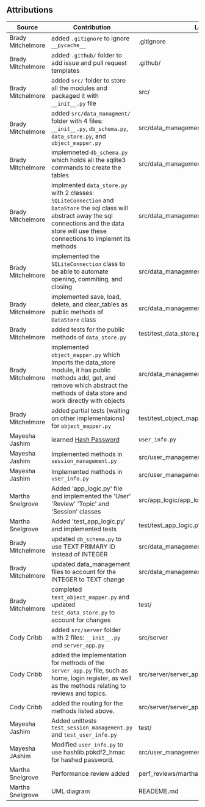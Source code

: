 ## Attributions

| Source                                                                                                                                                                                                                                                                                          | Contribution | Location |
|-------|----|----|
| Brady Mitchelmore | added `.gitignore` to ignore `__pycache__` | .gitignore |
| Brady Mitchelmore | added `.github/` folder to add issue and pull request templates | .github/ |
| Brady Mitchelmore | added `src/` folder to store all the modules and packaged it with `__init__.py` file | src/ |
| Brady Mitchelmore | added `src/data_managment/` folder with 4 files: `__init__.py`, `db_schema.py`, `data_store.py`, and `object_mapper.py` | src/data_management |
| Brady Mitchelmore | implemneted `db_schema.py` which holds all the sqlite3 commands to create the tables | src/data_management/db_schema.py |
| Brady Mitchelmore | implmented `data_store.py` with 2 classes: `SQLiteConnection` and `DataStore` the sql class will abstract away the sql connections and the data store will use these connections to implemnt its methods |  src/data_management/data_store.py|
| Brady Mitchelmore | implemented the `SQLiteConnection` class to be able to automate opening, commiting, and closing | src/data_management/data_store.py |
| Brady Mitchelmore | implemented save, load, delete, and clear_tables as public methods of `DataStore` class | src/data_management/data_store.py|
| Brady Mitchelmore | added tests for the public methods of `data_store.py` | test/test_data_store.py |
| Brady Mitchelmore | implemented `object_mapper.py` which imports the data_store module, it has public methods add, get, and remove which abstract the methods of data store and work directly with objects | src/data_management/object_mapper.py |
| Brady Mitchelmore | added partial tests (waiting on other implementaions) for `object_mapper.py` | test/test_object_mapper.py |
|Mayesha Jashim| learned [Hash Password](https://www.geeksforgeeks.org/how-to-hash-passwords-in-python/) | `user_info.py`
|Mayesha Jashim| Implemented methods in `session_management.py` | src/user_management/session_management.py|
|Mayesha Jashim| Implemented methods in `user_info.py` | src/user_management/user_info.py
| Martha Snelgrove | Added 'app_logic.py' file and implemented the 'User' 'Review' 'Topic' and 'Session' classes| src/app_logic/app_logic.py|
|Martha Snelgrove | Added 'test_app_logic.py' and implemented tests|test/test_app_logic.py|
| Brady Mitchelmore | updated `db_schema.py` to use TEXT PRIMARY ID instead of INTEGER | src/data_management/db_schema.py |
| Brady Mitchelmore | updated data_management files to account for the INTEGER to TEXT change | src/data_management/ |
| Brady Mitchelmore | completed `test_object_mapper.py` and updated `test_data_store.py` to account for changes | test/ |
| Cody Cribb | added `src/server` folder with 2 files: `__init__.py` and `server_app.py` | src/server |
| Cody Cribb | added the implementation for methods of the `server_app.py` file, such as home, login register, as well as the methods relating to reviews and topics. | src/server/server_app.py
| Cody Cribb | added the routing for the methods listed above. | src/server/server_app.py |
| Mayesha Jashim | Added unittests `test_session_management.py` and `test_user_info.py` | test/ |
| Mayesha JAshim | Modified `user_info.py` to use hashlib.pbkdf2_hmac for hashed password. | src/user_management/user_info.py |
| Martha Snelgrove | Performance review added | perf_reviews/martha-reviews.md|
| Martha Snelgrove | UML diagram | READEME.md |